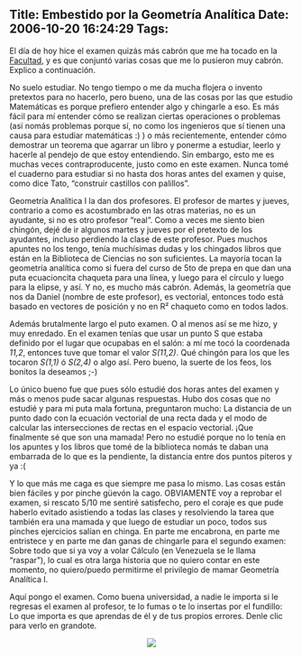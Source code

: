 Title: Embestido por la Geometría Analítica
Date: 2006-10-20 16:24:29
Tags: 
---
El día de hoy hice el examen quizás más cabrón que me ha tocado en la <a target="_blank" href="http://www.fciencias.unam.mx">Facultad</a>, y es que conjuntó varias cosas que me lo pusieron muy cabrón. Explico a continuación.

No suelo estudiar. No tengo tiempo o me da mucha flojera o invento pretextos para no hacerlo, pero bueno, una de las cosas por las que estudio Matemáticas es porque prefiero entender algo y chingarle a eso. Es más fácil para mí entender cómo se realizan ciertas operaciones o problemas (así nomás problemas porque sí, no como los ingenieros que sí tienen una causa para estudiar matemáticas :) ) o más recientemente, entender cómo demostrar un teorema que agarrar un libro y ponerme a estudiar, leerlo y hacerle al pendejo de que estoy entendiendo. Sin embargo, esto me es muchas veces contraproducente, justo como en este examen. Nunca tomé el cuaderno para estudiar si no hasta dos horas antes del examen y quise, como dice Tato, “construir castillos con palillos”.

Geometría Analítica I la dan dos profesores. El profesor de martes y jueves, contrario a como es acostumbrado en las otras materias, no es un ayudante, si no es otro profesor “real”. Como a veces me siento bien chingón, dejé de ir algunos martes y jueves por el pretexto de los ayudantes, incluso perdiendo la clase de este profesor. Pues muchos apuntes no los tengo, tenía muchísimas dudas y los chingados libros que están en la Biblioteca de Ciencias no son suficientes. La mayoría tocan la geometría analítica como si fuera del curso de 5to de prepa en que dan una puta ecuacioncita chaqueta para una línea, y luego para el círculo y luego para la elipse, y así. Y no, es mucho más cabrón. Además, la geometría que nos da Daniel (nombre de este profesor), es vectorial, entonces todo está basado en vectores de posición y no en R² chaqueto como en todos lados.

Además brutalmente largo el puto examen. O al menos así se me hizo, y muy enredado. En el examen tenías que usar un punto S que estaba definido por el lugar que ocupabas en el salón: a mí me tocó la coordenada <em>11,2</em>, entonces tuve que tomar el valor <em>S(11,2)</em>. Qué chingón para los que les tocaron <em>S(1,1)</em> ó <em>S(2,4)</em> o algo así. Pero bueno, la suerte de los feos, los bonitos la deseamos ;-)

Lo único bueno fue que pues sólo estudié dos horas antes del examen y más o menos pude sacar algunas respuestas. Hubo dos cosas que no estudié y para mi puta mala fortuna, preguntaron mucho: La distancia de un punto dado con la ecuación vectorial de una recta dada y el modo de calcular las intersecciones de rectas en el espacio vectorial. ¡Que finalmente sé que son una mamada! Pero no estudié porque no lo tenía en los apuntes y los libros que tomé de la biblioteca nomás te daban una embarrada de lo que es la pendiente, la distancia entre dos puntos piteros y ya :(

Y lo que más me caga es que siempre me pasa lo mismo. Las cosas están bien fáciles y por pinche güevón la cago. OBVIAMENTE voy a reprobar el examen, si rescato 5/10 me sentiré satisfecho, pero el coraje es que pude haberlo evitado asistiendo a todas las clases y resolviendo la tarea que también era una mamada y que luego de estudiar un poco, todos sus pinches ejercicios salían en chinga. En parte me encabrona, en parte me entristece y en parte me dan ganas de chingarle para el segundo examen: Sobre todo que si ya voy a volar Cálculo (en Venezuela se le llama “raspar”), lo cual es otra larga historia que no quiero contar en este momento, no quiero/puedo permitirme el privilegio de mamar Geometría Analítica I.

Aquí pongo el examen. Como buena universidad, a nadie le importa si le regresas el examen al profesor, te lo fumas o te lo insertas por el fundillo: Lo que importa es que aprendas de él y de tus propios errores. Denle clic para verlo en grandote.

<p align="center"><a target="_blank" href="http://www.damog.net/files/misc/geometria-analitica.jpg"><img src="http://www.damog.net/files/misc/geometria-analica-mini.jpg"/></a> </p>
